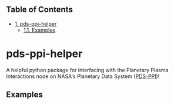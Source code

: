 <div id="table-of-contents">
<h2>Table of Contents</h2>
<div id="text-table-of-contents">
<ul>
<li><a href="#sec-1">1. pds-ppi-helper</a>
<ul>
<li><a href="#sec-1-1">1.1. Examples</a></li>
</ul>
</li>
</ul>
</div>
</div>

# pds-ppi-helper<a id="sec-1" name="sec-1"></a>

A helpful python package for interfacing with the Planetary Plasma Interactions node on NASA's Planetary Data System ([PDS-PPI](https://pds-ppi.igpp.ucla.edu/))!

## Examples<a id="sec-1-1" name="sec-1-1"></a>